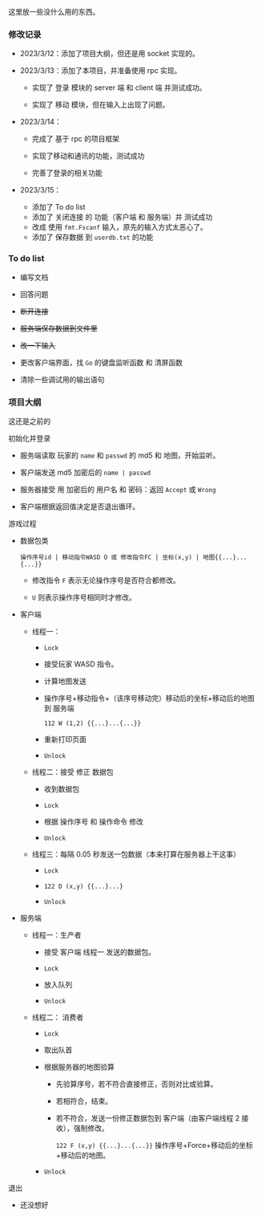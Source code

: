 这里放一些没什么用的东西。

### 修改记录

- 2023/3/12：添加了项目大纲，但还是用 socket 实现的。

- 2023/3/13：添加了本项目，并准备使用 rpc 实现。
  
  - 实现了 登录 模块的 server 端 和 client 端 并测试成功。
  
  - 实现了 移动 模块，但在输入上出现了问题。

- 2023/3/14：
  
  - 完成了 基于 rpc 的项目框架
  
  - 实现了移动和通讯的功能，测试成功
  
  - 完善了登录的相关功能

- 2023/3/15：
  
  - 添加了 To do list
  - 添加了 关闭连接 的 功能（客户端 和 服务端）并 测试成功
  - 改成 使用 `fmt.Fscanf` 输入，原先的输入方式太恶心了。 
  - 添加了 保存数据 到 `userdb.txt` 的功能

### To do list

- 编写文档

- 回答问题

- ~~断开连接~~

- ~~服务端保存数据到文件里~~

- ~~改一下输入~~ 

- 更改客户端界面，找 `Go` 的键盘监听函数 和 清屏函数

- 清除一些调试用的输出语句

### 项目大纲

这还是之前的

初始化并登录

- 服务端读取 玩家的 `name` 和 `passwd` 的 md5 和 地图，开始监听。

- 客户端发送 md5 加密后的 `name | passwd`

- 服务器接受 用 加密后的 用户名 和 密码：返回 `Accept` 或 `Wrong`

- 客户端根据返回值决定是否退出循环。

游戏过程

- 数据包类
  
  `操作序号id | 移动指令WASD O 或 修改指令FC | 坐标(x,y) | 地图{{...}...{...}}`
  
  - 修改指令 `F` 表示无论操作序号是否符合都修改。
  
  - `U` 则表示操作序号相同时才修改。

- 客户端
  
  - 线程一：
    
    - `Lock`
    
    - 接受玩家 WASD 指令。
    
    - 计算地图发送
    
    - 操作序号+移动指令+（该序号移动完）移动后的坐标+移动后的地图到 服务端
      
      `112 W (1,2) {{...}...{...}}`
    
    - 重新打印页面
    
    - `Unlock`
  
  - 线程二：接受 修正 数据包
    
    - 收到数据包
    
    - `Lock`
    
    - 根据 操作序号 和 操作命令 修改
    
    - `Unlock`
  
  - 线程三：每隔 0.05 秒发送一包数据（本来打算在服务器上干这事）
    
    - `Lock`
    
    - `122 D (x,y) {{...}...}`
    
    - `Unlock`

- 服务端
  
  - 线程一：生产者
    
    - 接受 客户端 线程一 发送的数据包。
    
    - `Lock`
    
    - 放入队列
    
    - `Unlock`
  
  - 线程二： 消费者
    
    - `Lock`
    
    - 取出队首
    
    - 根据服务器的地图验算
      
      - 先验算序号，若不符合直接修正，否则对比或验算。
      
      - 若相符合，结束。
      
      - 若不符合，发送一份修正数据包到 客户端（由客户端线程 2 接收），强制修改。
        
        `122 F (x,y) {{...}...{...}}` 操作序号+Force+移动后的坐标+移动后的地图。
    
    - `Unlock`

退出

- 还没想好
